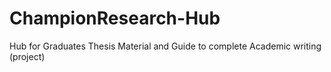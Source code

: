 # ChampionResearch-Hub
Hub for Graduates Thesis Material and Guide to complete Academic writing (project)
